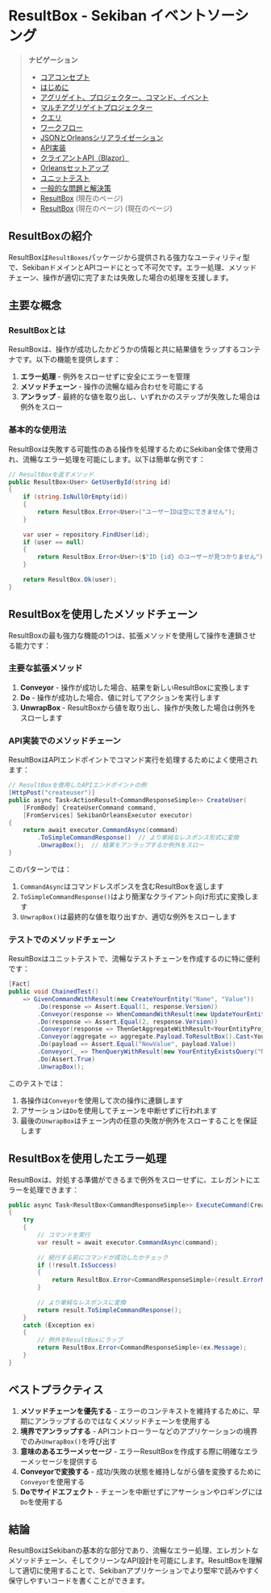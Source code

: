 # ResultBox - Sekiban イベントソーシング

> **ナビゲーション**
> - [コアコンセプト](01_core_concepts.md)
> - [はじめに](02_getting_started.md)
> - [アグリゲイト、プロジェクター、コマンド、イベント](03_aggregate_command_events.md)
> - [マルチアグリゲイトプロジェクター](04_multiple_aggregate_projector.md)
> - [クエリ](05_query.md)
> - [ワークフロー](06_workflow.md)
> - [JSONとOrleansシリアライゼーション](07_json_orleans_serialization.md)
> - [API実装](08_api_implementation.md)
> - [クライアントAPI（Blazor）](09_client_api_blazor.md)
> - [Orleansセットアップ](10_orleans_setup.md)
> - [ユニットテスト](11_unit_testing.md)
> - [一般的な問題と解決策](12_common_issues.md)
> - [ResultBox](13_result_box.md) (現在のページ)
> - [ResultBox](13_result_box.md) (現在のページ) (現在のページ)

## ResultBoxの紹介

ResultBoxは`ResultBoxes`パッケージから提供される強力なユーティリティ型で、SekibanドメインとAPIコードにとって不可欠です。エラー処理、メソッドチェーン、操作が適切に完了または失敗した場合の処理を支援します。

## 主要な概念

### ResultBoxとは

ResultBoxは、操作が成功したかどうかの情報と共に結果値をラップするコンテナです。以下の機能を提供します：

1. **エラー処理** - 例外をスローせずに安全にエラーを管理
2. **メソッドチェーン** - 操作の流暢な組み合わせを可能にする
3. **アンラップ** - 最終的な値を取り出し、いずれかのステップが失敗した場合は例外をスロー

### 基本的な使用法

ResultBoxは失敗する可能性のある操作を処理するためにSekiban全体で使用され、流暢なエラー処理を可能にします。以下は簡単な例です：

```csharp
// ResultBoxを返すメソッド
public ResultBox<User> GetUserById(string id)
{
    if (string.IsNullOrEmpty(id))
    {
        return ResultBox.Error<User>("ユーザーIDは空にできません");
    }
    
    var user = repository.FindUser(id);
    if (user == null)
    {
        return ResultBox.Error<User>($"ID {id} のユーザーが見つかりません");
    }
    
    return ResultBox.Ok(user);
}
```

## ResultBoxを使用したメソッドチェーン

ResultBoxの最も強力な機能の1つは、拡張メソッドを使用して操作を連鎖させる能力です：

### 主要な拡張メソッド

1. **Conveyor** - 操作が成功した場合、結果を新しいResultBoxに変換します
2. **Do** - 操作が成功した場合、値に対してアクションを実行します
3. **UnwrapBox** - ResultBoxから値を取り出し、操作が失敗した場合は例外をスローします

### API実装でのメソッドチェーン

ResultBoxはAPIエンドポイントでコマンド実行を処理するためによく使用されます：

```csharp
// ResultBoxを使用したAPIエンドポイントの例
[HttpPost("createuser")]
public async Task<ActionResult<CommandResponseSimple>> CreateUser(
    [FromBody] CreateUserCommand command,
    [FromServices] SekibanOrleansExecutor executor)
{
    return await executor.CommandAsync(command)
        .ToSimpleCommandResponse()  // より単純なレスポンス形式に変換
        .UnwrapBox();  // 結果をアンラップするか例外をスロー
}
```

このパターンでは：
1. `CommandAsync`はコマンドレスポンスを含むResultBoxを返します
2. `ToSimpleCommandResponse()`はより簡潔なクライアント向け形式に変換します
3. `UnwrapBox()`は最終的な値を取り出すか、適切な例外をスローします

### テストでのメソッドチェーン

ResultBoxはユニットテストで、流暢なテストチェーンを作成するのに特に便利です：

```csharp
[Fact]
public void ChainedTest()
    => GivenCommandWithResult(new CreateYourEntity("Name", "Value"))
        .Do(response => Assert.Equal(1, response.Version))
        .Conveyor(response => WhenCommandWithResult(new UpdateYourEntity(response.PartitionKeys.AggregateId, "NewValue")))
        .Do(response => Assert.Equal(2, response.Version))
        .Conveyor(response => ThenGetAggregateWithResult<YourEntityProjector>(response.PartitionKeys))
        .Conveyor(aggregate => aggregate.Payload.ToResultBox().Cast<YourEntity>())
        .Do(payload => Assert.Equal("NewValue", payload.Value))
        .Conveyor(_ => ThenQueryWithResult(new YourEntityExistsQuery("Name")))
        .Do(Assert.True)
        .UnwrapBox();
```

このテストでは：
1. 各操作は`Conveyor`を使用して次の操作に連鎖します
2. アサーションは`Do`を使用してチェーンを中断せずに行われます
3. 最後の`UnwrapBox`はチェーン内の任意の失敗が例外をスローすることを保証します

## ResultBoxを使用したエラー処理

ResultBoxは、対処する準備ができるまで例外をスローせずに、エレガントにエラーを処理できます：

```csharp
public async Task<ResultBox<CommandResponseSimple>> ExecuteCommand(CreateItemCommand command)
{
    try
    {
        // コマンドを実行
        var result = await executor.CommandAsync(command);
        
        // 続行する前にコマンドが成功したかチェック
        if (!result.IsSuccess)
        {
            return ResultBox.Error<CommandResponseSimple>(result.ErrorMessage);
        }
        
        // より単純なレスポンスに変換
        return result.ToSimpleCommandResponse();
    }
    catch (Exception ex)
    {
        // 例外をResultBoxにラップ
        return ResultBox.Error<CommandResponseSimple>(ex.Message);
    }
}
```

## ベストプラクティス

1. **メソッドチェーンを優先する** - エラーのコンテキストを維持するために、早期にアンラップするのではなくメソッドチェーンを使用する
2. **境界でアンラップする** - APIコントローラーなどのアプリケーションの境界でのみ`UnwrapBox()`を呼び出す
3. **意味のあるエラーメッセージ** - エラーResultBoxを作成する際に明確なエラーメッセージを提供する
4. **Conveyorで変換する** - 成功/失敗の状態を維持しながら値を変換するために`Conveyor`を使用する
5. **Doでサイドエフェクト** - チェーンを中断せずにアサーションやロギングには`Do`を使用する

## 結論

ResultBoxはSekibanの基本的な部分であり、流暢なエラー処理、エレガントなメソッドチェーン、そしてクリーンなAPI設計を可能にします。ResultBoxを理解して適切に使用することで、Sekibanアプリケーションでより堅牢で読みやすく保守しやすいコードを書くことができます。